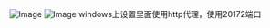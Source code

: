 ![Image](https://github.com/user-attachments/assets/95c3deed-db6a-45bb-8ecd-5dc8380fc78d)
![Image](https://github.com/user-attachments/assets/bbe1fb19-dd21-4185-9efa-fe3d65f00b88)
windows上设置里面使用http代理，使用20172端口